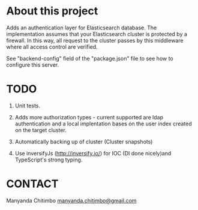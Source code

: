 About this project
==================
Adds an authentication layer for Elasticsearch database.
The implementation assumes that your Elasticsearch cluster is protected by a firewall.
In this way, all request to the cluster passes by this middleware where all access control are verified. 

See "backend-config" field of the "package.json" file to see how to configure this server.

TODO
====
1) Unit tests.
2) Adds more authorization types - current supported are ldap authentication and a local implentation bases on the user index created on the target cluster.
3) Automatically backing up of cluster (Cluster snapshots)

4) Use inversifyJs (http://inversify.io/) for IOC (DI done nicely)and TypeScript's strong typing. 

CONTACT
======
Manyanda Chitimbo <manyanda.chitimbo@gmail.com>

